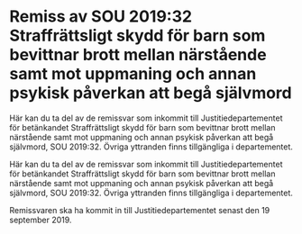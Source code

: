 # Remiss av SOU 2019:32 Straffrättsligt skydd för barn som bevittnar brott mellan närstående samt mot uppmaning och annan psykisk påverkan att begå självmord

Här kan du ta del av de remissvar som inkommit till Justitiedepartementet för betänkandet Straffrättsligt skydd för barn som bevittnar brott mellan närstående samt mot uppmaning och annan psykisk påverkan att begå självmord, SOU 2019:32. Övriga yttranden finns tillgängliga i departementet.

Här kan du ta del av de remissvar som inkommit till Justitiedepartementet för betänkandet Straffrättsligt skydd för barn som bevittnar brott mellan närstående samt mot uppmaning och annan psykisk påverkan att begå självmord, SOU 2019:32. Övriga yttranden finns tillgängliga i departementet.

Remissvaren ska ha kommit in till Justitiedepartementet senast den 19 september 2019.
